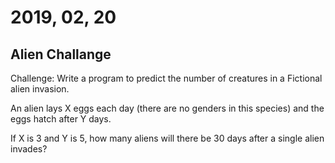 # 2019, 02, 20
## Alien Challange


Challenge: Write a program to predict the number of creatures in a Fictional alien invasion.

An alien lays X eggs each day (there are no genders in this species) and the eggs hatch after Y days.

If X is 3 and Y is 5, how many aliens will there be 30 days after a single alien invades?
